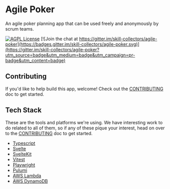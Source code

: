 # Agile Poker

An agile poker planning app that can be used freely and anonymously by scrum teams.

[![AGPL License](https://img.shields.io/badge/license-AGPL-blue.svg)](http://www.gnu.org/licenses/agpl-3.0)
[![Join the chat at https://gitter.im/skill-collectors/agile-poker](https://badges.gitter.im/skill-collectors/agile-poker.svg)](https://gitter.im/skill-collectors/agile-poker?utm_source=badge&utm_medium=badge&utm_campaign=pr-badge&utm_content=badge)

## Contributing

If you'd like to help build this app, welcome! Check out the
[CONTRIBUTING](./CONTRIBUTING.md) doc to get started.

## Tech Stack

These are the tools and platforms we're using. We have interesting work to do
related to all of them, so if any of these pique your interest, head on over to
the [CONTRIBUTING](./CONTRIBUTING.md) doc to get started.

- [Typescript](https://www.typescriptlang.org/)
- [Svelte](https://svelte.dev/)
- [SvelteKit](https://kit.svelte.dev/)
- [Vitest](https://vitest.dev/)
- [Playwright](https://playwright.dev/)
- [Pulumi](https://www.pulumi.com/)
- [AWS Lambda](https://aws.amazon.com/lambda/)
- [AWS DynamoDB](https://aws.amazon.com/dynamodb/)

